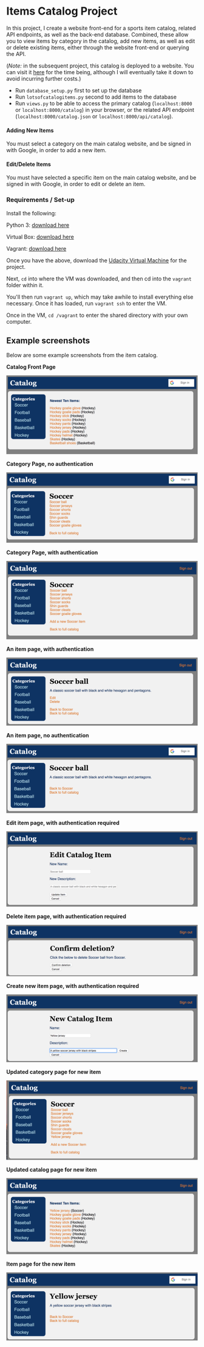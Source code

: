 # Items Catalog Project

In this project, I create a website front-end for a sports item catalog, related API endpoints, as well as the back-end database. Combined, these allow you to view items by category in the catalog, add new items, as well as edit or delete existing items, either through the website front-end or querying the API.

(*Note:* in the subsequent project, this catalog is deployed to a website. You can visit it [here](http://35.161.230.61.xip.io/) for the time being, although I will eventually take it down to avoid incurring further costs.)

- Run `database_setup.py` first to set up the database
- Run `lotsofcatalogitems.py` second to add items to the database
- Run `views.py` to be able to access the primary catalog (`localhost:8000` or `localhost:8000/catalog`) in your browser, or the related API endpoint (`localhost:8000/catalog.json` or `localhost:8000/api/catalog`).

#### Adding New Items

You must select a category on the main catalog website, and be signed in with Google, in order to add a new item.

#### Edit/Delete Items

You must have selected a specific item on the main catalog website, and be signed in with Google, in order to edit or delete an item.

### Requirements / Set-up
Install the following:

Python 3: [download here](https://www.python.org/downloads/)

Virtual Box: [download here](https://www.virtualbox.org/wiki/Download_Old_Builds_5_1)

Vagrant: [download here](https://www.vagrantup.com/downloads.html)

Once you have the above, download the [Udacity Virtual Machine](https://s3.amazonaws.com/video.udacity-data.com/topher/2018/April/5acfbfa3_fsnd-virtual-machine/fsnd-virtual-machine.zip) for the project.

Next, `cd` into where the VM was downloaded, and then cd into the `vagrant` folder within it.

You'll then run `vagrant up`, which may take awhile to install everything else necessary.
Once it has loaded, run `vagrant ssh` to enter the VM.

Once in the VM, `cd /vagrant` to enter the shared directory with your own computer.

## Example screenshots

Below are some example screenshots from the item catalog.

**Catalog Front Page**

![Catalog](screenshots/catalog.png)

**Category Page, no authentication**

![Category, no auth](screenshots/category-noauth.png)

**Category Page, with authentication**

![Category, with auth](screenshots/category-auth.png)

**An item page, with authentication**

![Item, with auth](screenshots/item-auth.png)

**An item page, no authentication**

![Item, no auth](screenshots/item-noauth.png)

**Edit item page, with authentication required**

![Edit item, auth required](screenshots/edit-item.png)

**Delete item page, with authentication required**

![Delete item, auth required](screenshots/delete-item.png)

**Create new item page, with authentication required**

![Create item, auth required](screenshots/new-item.png)

**Updated category page for new item**

![Update category with new item](screenshots/updated-category.png)

**Updated catalog page for new item**

![Updated catalog with new item](screenshots/updated-catalog.png)

**Item page for the new item**

![Item page for new item](screenshots/new-item-page.png)
